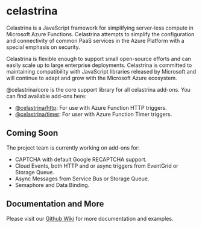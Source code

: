 # celastrina
Celastrina is a JavaScript framework for simplifying server-less compute in Microsoft Azure Functions. Celastrina
attempts to simplify the configuration and connectivity of common PaaS services in the Azure Platform with a special
emphasis on security.

Celastrina is flexible enough to support small open-source efforts and can easily scale up to large enterprise
deployments. Celastrina is committed to maintaining compatibility with JavaScript libraries released by Microsoft and
will continue to adapt and grow with the Microsoft Azure ecosystem.

@celastrina/core is the core support library for all celastrina add-ons. You can find available add-ons here:

- [@celastrina/http](https://www.npmjs.com/package/@celastrina/http): For use with Azure Function HTTP triggers.
- [@celastrina/timer](https://www.npmjs.com/package/@celastrina/timer): For user with Azure Function Timer triggers.

## Coming Soon
The project team is currently working on add-ons for:
- CAPTCHA with default Google RECAPTCHA support.
- Cloud Events, both HTTP and or async triggers from EventGrid or Storage Queue.
- Async Messages from Service Bus or Storage Queue.
- Semaphore and Data Binding.

## Documentation and More
Please visit our [Github Wiki](https://github.com/celastrina/core/wiki/Core) for more documentation and examples.
